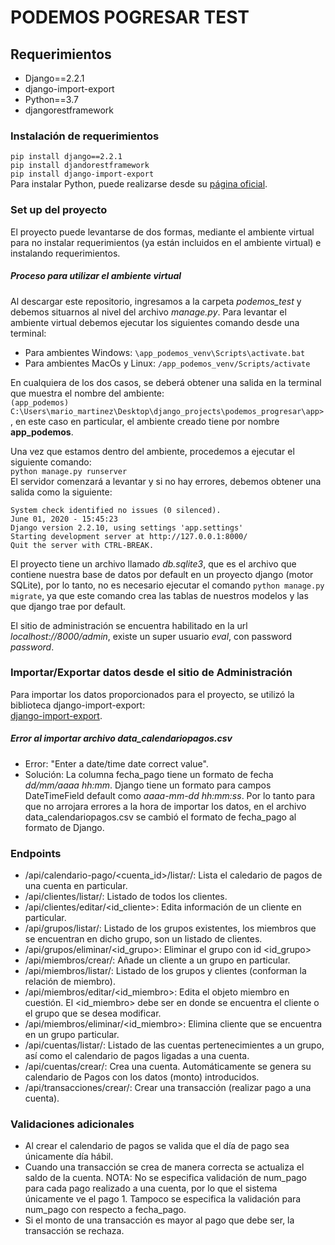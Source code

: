 # PODEMOS POGRESAR TEST

## Requerimientos
- Django==2.2.1
- django-import-export
- Python==3.7
- djangorestframework

### Instalación de requerimientos  
`pip install django==2.2.1`  
`pip install djandorestframework`  
`pip install django-import-export`  
Para instalar Python, puede realizarse desde su [página oficial](https://www.python.org/downloads/release/python-370/).

### Set up del proyecto
El proyecto puede levantarse de dos formas, mediante el ambiente virtual para no instalar requerimientos (ya están incluidos en el ambiente virtual) e instalando requerimientos.

##### Proceso para utilizar el ambiente virtual
Al descargar este repositorio, ingresamos a la carpeta *podemos_test* y debemos situarnos al nivel del archivo *manage.py*. Para levantar el ambiente virtual debemos ejecutar los siguientes comando desde una terminal:
- Para ambientes Windows: `\app_podemos_venv\Scripts\activate.bat`
- Para ambientes MacOs y Linux: `/app_podemos_venv/Scripts/activate`

En cualquiera de los dos casos, se deberá obtener una salida en la terminal que muestra el nombre del ambiente:  
`(app_podemos) C:\Users\mario_martinez\Desktop\django_projects\podemos_progresar\app>`, en este caso en particular, el ambiente creado tiene por nombre **app_podemos**.

Una vez que estamos dentro del ambiente, procedemos a ejecutar el siguiente comando:  
`python manage.py runserver`  
El servidor comenzará a levantar y si no hay errores, debemos obtener una salida como la siguiente:  
```
System check identified no issues (0 silenced).
June 01, 2020 - 15:45:23
Django version 2.2.10, using settings 'app.settings'
Starting development server at http://127.0.0.1:8000/
Quit the server with CTRL-BREAK.
```

El proyecto tiene un archivo llamado *db.sqlite3*, que es el archivo que contiene nuestra base de datos por default en un proyecto django (motor SQLite), por lo tanto, no es necesario ejecutar el comando `python manage.py migrate`, ya que este comando crea las tablas de nuestros modelos y las que django trae por default.  

El sitio de administración se encuentra habilitado en la url *localhost://8000/admin*, existe un super usuario *eval*, con password *password*.

### Importar/Exportar datos desde el sitio de Administración
Para importar los datos proporcionados para el proyecto, se utilizó la biblioteca django-import-export:  
[django-import-export](https://django-import-export.readthedocs.io/en/latest/api_admin.html).

##### Error al importar archivo data_calendariopagos.csv
- Error: "Enter a date/time date correct value".
- Solución: La columna fecha_pago tiene un formato de fecha *dd/mm/aaaa hh:mm*. Django tiene un formato para campos
DateTimeField default como *aaaa-mm-dd hh:mm:ss*. Por lo tanto para que no arrojara errores a la hora de importar
los datos, en el archivo data_calendariopagos.csv se cambió el formato de fecha_pago al formato de Django.

### Endpoints
- /api/calendario-pago/<cuenta_id>/listar/: Lista el caledario de pagos de una cuenta en particular.
- /api/clientes/listar/: Listado de todos los clientes.
- /api/clientes/editar/<id_cliente>: Edita información de un cliente en particular.
- /api/grupos/listar/: Listado de los grupos existentes, los miembros que se encuentran en dicho grupo, son un listado de clientes.
- /api/grupos/eliminar/<id_grupo>: Eliminar el grupo con id <id_grupo>
- /api/miembros/crear/: Añade un cliente a un grupo en particular.
- /api/miembros/listar/: Listado de los grupos y clientes (conforman la relación de miembro).
- /api/miembros/editar/<id_miembro>: Edita el objeto miembro en cuestión. El <id_miembro> debe ser en donde se encuentra el cliente o el grupo que se desea modificar.
- /api/miembros/eliminar/<id_miembro>: Elimina cliente que se encuentra en un grupo particular.
- /api/cuentas/listar/: Listado de las cuentas pertenecimientes a un grupo, así como el calendario de pagos ligadas a una cuenta.
- /api/cuentas/crear/: Crea una cuenta. Automáticamente se genera su calendario de Pagos con los datos (monto) introducidos.
- /api/transacciones/crear/: Crear una transacción (realizar pago a una cuenta).

### Validaciones adicionales
- Al crear el calendario de pagos se valida que el día de pago sea únicamente día hábil.
- Cuando una transacción se crea de manera correcta se actualiza el saldo de la cuenta. NOTA: No se especifica validación de num_pago para cada pago realizado a una cuenta, por lo que el sistema únicamente ve el pago 1. Tampoco se especifica la validación para num_pago con respecto a fecha_pago.
- Si el monto de una transacción es mayor al pago que debe ser, la transacción se rechaza.
